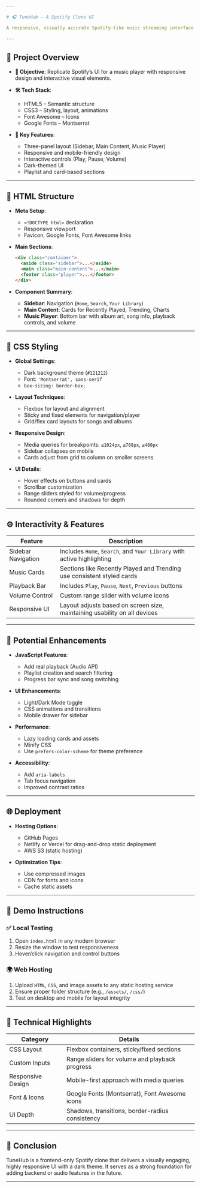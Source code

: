 ```yaml
---

# 🎧 TuneHub – A Spotify Clone UI

A responsive, visually accurate Spotify-like music streaming interface named **TuneHub**, developed using modern HTML5 and CSS3 techniques. This project focuses on layout, interactivity, and styling, providing a strong base for future functionality.

---
```


## 🚀 Project Overview

* **🎯 Objective**: Replicate Spotify’s UI for a music player with responsive design and interactive visual elements.
* **🛠 Tech Stack**:

  * HTML5 – Semantic structure
  * CSS3 – Styling, layout, animations
  * Font Awesome – Icons
  * Google Fonts – Montserrat
* **🎨 Key Features**:

  * Three-panel layout (Sidebar, Main Content, Music Player)
  * Responsive and mobile-friendly design
  * Interactive controls (Play, Pause, Volume)
  * Dark-themed UI
  * Playlist and card-based sections

---

## 🧱 HTML Structure

* **Meta Setup**:

  * `<!DOCTYPE html>` declaration
  * Responsive viewport
  * Favicon, Google Fonts, Font Awesome links

* **Main Sections**:

  ```html
  <div class="container">
    <aside class="sidebar">...</aside>
    <main class="main-content">...</main>
    <footer class="player">...</footer>
  </div>
  ```

* **Component Summary**:

  * **Sidebar**: Navigation (`Home`, `Search`, `Your Library`)
  * **Main Content**: Cards for Recently Played, Trending, Charts
  * **Music Player**: Bottom bar with album art, song info, playback controls, and volume

---

## 🎨 CSS Styling

* **Global Settings**:

  * Dark background theme (`#121212`)
  * Font: `'Montserrat', sans-serif`
  * `box-sizing: border-box;`

* **Layout Techniques**:

  * Flexbox for layout and alignment
  * Sticky and fixed elements for navigation/player
  * Grid/flex card layouts for songs and albums

* **Responsive Design**:

  * Media queries for breakpoints: `≤1024px`, `≤768px`, `≤480px`
  * Sidebar collapses on mobile
  * Cards adjust from grid to column on smaller screens

* **UI Details**:

  * Hover effects on buttons and cards
  * Scrollbar customization
  * Range sliders styled for volume/progress
  * Rounded corners and shadows for depth

---

## ⚙️ Interactivity & Features

| Feature            | Description                                                               |
| ------------------ | ------------------------------------------------------------------------- |
| Sidebar Navigation | Includes `Home`, `Search`, and `Your Library` with active highlighting    |
| Music Cards        | Sections like Recently Played and Trending use consistent styled cards    |
| Playback Bar       | Includes `Play`, `Pause`, `Next`, `Previous` buttons                      |
| Volume Control     | Custom range slider with volume icons                                     |
| Responsive UI      | Layout adjusts based on screen size, maintaining usability on all devices |

---

## 🧪 Potential Enhancements

* **JavaScript Features**:

  * Add real playback (Audio API)
  * Playlist creation and search filtering
  * Progress bar sync and song switching

* **UI Enhancements**:

  * Light/Dark Mode toggle
  * CSS animations and transitions
  * Mobile drawer for sidebar

* **Performance**:

  * Lazy loading cards and assets
  * Minify CSS
  * Use `prefers-color-scheme` for theme preference

* **Accessibility**:

  * Add `aria-labels`
  * Tab focus navigation
  * Improved contrast ratios

---

## 🌐 Deployment

* **Hosting Options**:

  * GitHub Pages
  * Netlify or Vercel for drag-and-drop static deployment
  * AWS S3 (static hosting)

* **Optimization Tips**:

  * Use compressed images
  * CDN for fonts and icons
  * Cache static assets

---

## 📌 Demo Instructions

### ✅ Local Testing

1. Open `index.html` in any modern browser
2. Resize the window to test responsiveness
3. Hover/click navigation and control buttons

### 🌍 Web Hosting

1. Upload `HTML`, `CSS`, and image assets to any static hosting service
2. Ensure proper folder structure (e.g., `/assets/`, `/css/`)
3. Test on desktop and mobile for layout integrity

---

## 🔧 Technical Highlights

| Category          | Details                                         |
| ----------------- | ----------------------------------------------- |
| CSS Layout        | Flexbox containers, sticky/fixed sections       |
| Custom Inputs     | Range sliders for volume and playback progress  |
| Responsive Design | Mobile-first approach with media queries        |
| Font & Icons      | Google Fonts (Montserrat), Font Awesome icons   |
| UI Depth          | Shadows, transitions, border-radius consistency |

---

## 🎯 Conclusion

TuneHub is a frontend-only Spotify clone that delivers a visually engaging, highly responsive UI with a dark theme. It serves as a strong foundation for adding backend or audio features in the future.

---
